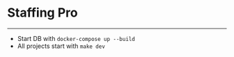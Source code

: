 # Staffing Pro
--------------

- Start DB with `docker-compose up --build`
- All projects start with `make dev`

